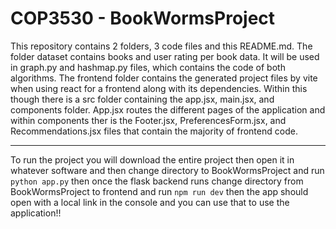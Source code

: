 <H1> COP3530 - BookWormsProject </h1>

This repository contains 2 folders, 3 code files and this README.md. The folder dataset contains books and user rating per book data. It will be used in graph.py and hashmap.py files, which contains the code of both algorithms. The frontend folder contains the generated project files by vite when using react for a frontend along with its dependencies. Within this though there is a src folder containing the app.jsx, main.jsx, and components folder. App.jsx routes the different pages of the application and within components ther is the Footer.jsx, PreferencesForm.jsx, and Recommendations.jsx files that contain the majority of frontend code. 

---

To run the project you will download the entire project then open it in whatever software and then change directory to BookWormsProject and run `python app.py` then once the flask backend runs change directory from BookWormsProject to frontend and run `npm run dev` then the app should open with a local link in the console and you can use that to use the application!!
